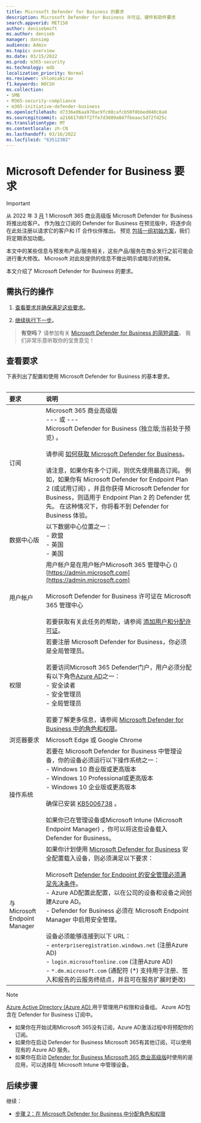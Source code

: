 ```yaml
---
title: Microsoft Defender for Business 的要求
description: Microsoft Defender for Business 许可证、硬件和软件要求
search.appverid: MET150
author: denisebmsft
ms.author: deniseb
manager: dansimp
audience: Admin
ms.topic: overview
ms.date: 03/15/2022
ms.prod: m365-security
ms.technology: mdb
localization_priority: Normal
ms.reviewer: shlomiakirav
f1.keywords: NOCSH
ms.collection:
- SMB
- M365-security-compliance
- m365-initiative-defender-business
ms.openlocfilehash: d7336e06aa970ac9fc08cafcb50f8bbed040c8a8
ms.sourcegitcommit: a216617d6ff27fe7d3089a047fbeaac5d72fd25c
ms.translationtype: MT
ms.contentlocale: zh-CN
ms.lasthandoff: 03/16/2022
ms.locfileid: "63512302"
---
```

# <a name="microsoft-defender-for-business-requirements"></a>Microsoft Defender for Business 要求

> [!IMPORTANT]
> 从 2022 年 3 [月](../../business-premium/index.md) 1 Microsoft 365 商业高级版 Microsoft Defender for Business 将推出给客户。 作为独立订阅的 Defender for Business 在预览版中，将逐步向在此处注册以请求它的客户和 IT 合作伙伴[](https://aka.ms/mdb-preview)推出。 预览 [包括一组初始方案](mdb-tutorials.md#try-these-preview-scenarios)，我们将定期添加功能。
> 
> 本文中的某些信息与预发布产品/服务相关，这些产品/服务在商业发行之前可能会进行重大修改。 Microsoft 对此处提供的信息不做出明示或暗示的担保。 

本文介绍了 Microsoft Defender for Business 的要求。

## <a name="what-to-do"></a>需执行的操作

1. [查看要求并确保满足这些要求](#review-the-requirements)。

2. [继续执行下一步](#next-steps)。

>
> **有空吗？**
> 请参加有关 <a href="https://microsoft.qualtrics.com/jfe/form/SV_0JPjTPHGEWTQr4y" target="_blank">Microsoft Defender for Business 的简短调查</a>。 我们非常乐意听取你的宝贵意见！
>

## <a name="review-the-requirements"></a>查看要求

下表列出了配置和使用 Microsoft Defender for Business 的基本要求。 <br/><br/>

| 要求 | 说明 |
|:---|:---|
| 订阅 | Microsoft 365 商业高级版 <br/>--- 或 ---<br/>Microsoft Defender for Business (独立版;当前处于预览) 。 <br/><br/> 请参阅 [如何获取 Microsoft Defender for Business](get-defender-business.md)。<br/><br/>请注意，如果你有多个订阅，则优先使用最高订阅。 例如，如果你有 Microsoft Defender for Endpoint Plan 2 (或试用订阅) ，并且你获得 Microsoft Defender for Business，则适用于 Endpoint Plan 2 的 Defender 优先。 在这种情况下，你将看不到 Defender for Business 体验。  |
| 数据中心版 | 以下数据中心位置之一： <br/>- 欧盟 <br/>- 英国 <br/>- 美国 |
| 用户帐户 | 用户帐户是在用户帐户Microsoft 365 管理中心 () [https://admin.microsoft.com](https://admin.microsoft.com)<br/><br/>Microsoft Defender for Business 许可证在 Microsoft 365 管理中心<br/><br/>若要获取有关此任务的帮助，请参阅 [添加用户和分配许可证](../../admin/add-users/add-users.md)。 |
| 权限  | 若要注册 Microsoft Defender for Business，你必须是全局管理员。<br/><br/>若要访问Microsoft 365 Defender门户，用户必须分配有以下角色[Azure AD](mdb-roles-permissions.md)之一： <br/>- 安全读者<br/>- 安全管理员<br/>- 全局管理员<br/><br/>若要了解更多信息，请参阅 [Microsoft Defender for Business 中的角色和权限](mdb-roles-permissions.md)。 |
| 浏览器要求 | Microsoft Edge 或 Google Chrome |
| 操作系统 | 若要在 Microsoft Defender for Business 中管理设备，你的设备必须运行以下操作系统之一： <br/>- Windows 10 商业版或更高版本 <br/>- Windows 10 Professional或更高版本 <br/>- Windows 10 企业版或更高版本 <br/><br/>确保已安装 [KB5006738](https://support.microsoft.com/topic/october-26-2021-kb5006738-os-builds-19041-1320-19042-1320-and-19043-1320-preview-ccbce6bf-ae00-4e66-9789-ce8e7ea35541) 。 <br/><br/>如果你已在管理设备或Microsoft Intune (Microsoft Endpoint Manager) ，你可以将这些设备载入 Defender for Business。 |
| 与 Microsoft Endpoint Manager  | 如果你计划使用 [Microsoft Defender for Business](mdb-onboard-devices.md#microsoft-defender-for-business-security-configuration) 安全配置载入设备，则必须满足以下要求：<br/><br/>Microsoft [Defender for Endpoint 的安全管理必须满足先决条件](/mem/intune/protect/mde-security-integration)。<br/>- Azure AD配置此配置，以在公司的设备和设备之间创建Azure AD。 <br/>- Defender for Business 必须在 Microsoft Endpoint Manager 中启用安全管理。<br/><br/>设备必须能够连接到以下 URL：<br/>- `enterpriseregistration.windows.net` (注册Azure AD) <br/>- `login.microsoftonline.com` (注册Azure AD) <br/>- `*.dm.microsoft.com` (通配符 (*) 支持用于注册、签入和报告的云服务终结点，并且可在服务扩展时更改)  |

> [!NOTE]
> [Azure Active Directory (Azure AD) ](/azure/active-directory/fundamentals/active-directory-whatis)用于管理用户权限和设备组。 Azure AD包含在 Defender for Business 订阅中。 
> - 如果你在开始试用Microsoft 365没有订阅，Azure AD激活过程中将预配你的订阅。 
> - 如果你在启动 Defender for Business Microsoft 365有其他订阅，可以使用现有的 Azure AD 服务。 
> - 如果你在启动 [Defender for Business Microsoft 365 商业高级版](../../business/index.yml)时使用的是应用，可以选择在 Microsoft Intune 中管理设备。 

## <a name="next-steps"></a>后续步骤

继续：

- [步骤 2：在 Microsoft Defender for Business 中分配角色和权限](mdb-roles-permissions.md) 
 